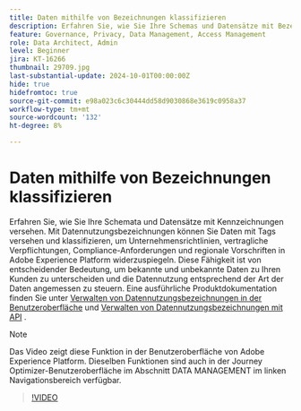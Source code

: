 ```yaml
---
title: Daten mithilfe von Bezeichnungen klassifizieren
description: Erfahren Sie, wie Sie Ihre Schemas und Datensätze mit Bezeichnungen versehen.
feature: Governance, Privacy, Data Management, Access Management
role: Data Architect, Admin
level: Beginner
jira: KT-16266
thumbnail: 29709.jpg
last-substantial-update: 2024-10-01T00:00:00Z
hide: true
hidefromtoc: true
source-git-commit: e98a023c6c30444dd58d9030868e3619c0958a37
workflow-type: tm+mt
source-wordcount: '132'
ht-degree: 8%

---
```


# Daten mithilfe von Bezeichnungen klassifizieren

Erfahren Sie, wie Sie Ihre Schemata und Datensätze mit Kennzeichnungen versehen. Mit Datennutzungsbezeichnungen können Sie Daten mit Tags versehen und klassifizieren, um Unternehmensrichtlinien, vertragliche Verpflichtungen, Compliance-Anforderungen und regionale Vorschriften in Adobe Experience Platform widerzuspiegeln. Diese Fähigkeit ist von entscheidender Bedeutung, um bekannte und unbekannte Daten zu Ihren Kunden zu unterscheiden und die Datennutzung entsprechend der Art der Daten angemessen zu steuern. Eine ausführliche Produktdokumentation finden Sie unter [Verwalten von Datennutzungsbezeichnungen in der Benutzeroberfläche](https://experienceleague.adobe.com/docs/experience-platform/data-governance/labels/user-guide.html?lang=de) und [Verwalten von Datennutzungsbezeichnungen mit API](https://experienceleague.adobe.com/docs/experience-platform/data-governance/labels/dataset-api.html) .

>[!NOTE]
>
>Das Video zeigt diese Funktion in der Benutzeroberfläche von Adobe Experience Platform. Dieselben Funktionen sind auch in der Journey Optimizer-Benutzeroberfläche im Abschnitt DATA MANAGEMENT im linken Navigationsbereich verfügbar.

>[!VIDEO](https://video.tv.adobe.com/v/29709?learn=on)
